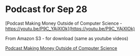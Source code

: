 # Podcast for Sep 28

[Podcast Making Money Outside of Computer Science - https://youtu.be/P9C_YAjXIOk](https://youtu.be/P9C_YAjXIOk)<br>

From Amazon S3 - for download (same as youtube videos)

[Podcast Making Money Outside of Computer Science](http://uw-s20-2015.s3.amazonaws.com/1015-Podcast-Making-Money-Outside-of-Computer-Science.mp3)<br>

